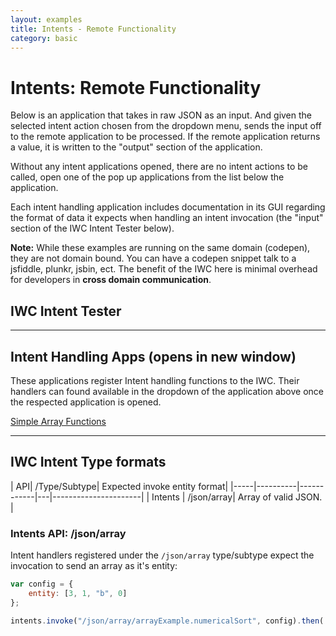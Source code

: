 ```yaml
---
layout: examples
title: Intents - Remote Functionality
category: basic
---
```


# Intents: Remote Functionality
Below is an application that takes in raw JSON as an input. And given the selected intent action chosen from the 
dropdown menu, sends the input off to the remote application to be processed. If the remote application returns a
value, it is written to the "output" section of the application.

Without any intent applications opened, there are no intent actions to be called, open one of the pop up applications
from the list below the application.


Each intent handling application includes documentation in its GUI regarding the format of data it expects when handling 
an intent invocation (the "input" section of the IWC Intent Tester below).

**Note:** While these examples are running on the same domain (codepen), they are not domain bound. You can have a
codepen snippet talk to a jsfiddle, plunkr, jsbin, ect. The benefit of the IWC here is minimal overhead for developers
in **cross domain communication**.

## IWC Intent Tester
<p data-height="500" data-theme-id="0" data-slug-hash="ZQbGZq" data-default-tab="Result" data-user="Kevin-K" class='codepen'>


***

## Intent Handling Apps (opens in new window)
These applications register Intent handling functions to the IWC. Their handlers can found available in the dropdown
of the application above once the respected application is opened. 
<div class="app-list">
    <a href="#"  onClick="openPopup('LGGWQj','Simple Array Functions');return false;" >Simple Array Functions</a>
</div>

<script type="text/javascript">
    var openPopup = function(hash,title,height,width){
        if(!hash) {
            return;
        }
        title = title || '';
        height = height || 600;
        width = width || 500;
        var settings = "height=" + height + ", width=" + width;
        window.open('popupPen.html?title=' + title + '&hash='+hash, hash, settings);
    };
</script>

***

## IWC Intent Type formats
| API| /Type/Subtype| Expected invoke entity format|
|-----|----------|------------|---|----------------------|
| Intents | /json/array| Array of valid JSON. |
 
### Intents API: /json/array
Intent handlers registered under the `/json/array` type/subtype expect the invocation to send an array as it's entity:

``` js
var config = {
    entity: [3, 1, "b", 0]
};

intents.invoke("/json/array/arrayExample.numericalSort", config).then(...);
```
